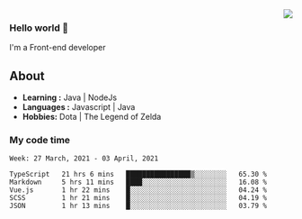 <img align='right' src="https://github-readme-stats.vercel.app/api?username=jumodada&show_icons=true&theme=vue">

### Hello world 👋

I'm a Front-end developer 
    
## About
-  **Learning :** Java | NodeJs
-  **Languages :** Javascript | Java
-  **Hobbies:** Dota | The Legend of Zelda

### My code time

<!--START_SECTION:waka-->
```text
Week: 27 March, 2021 - 03 April, 2021

TypeScript   21 hrs 6 mins   ████████████████▒░░░░░░░░   65.30 % 
Markdown     5 hrs 11 mins   ████░░░░░░░░░░░░░░░░░░░░░   16.08 % 
Vue.js       1 hr 22 mins    █░░░░░░░░░░░░░░░░░░░░░░░░   04.24 % 
SCSS         1 hr 21 mins    █░░░░░░░░░░░░░░░░░░░░░░░░   04.19 % 
JSON         1 hr 13 mins    █░░░░░░░░░░░░░░░░░░░░░░░░   03.79 % 
```
<!--END_SECTION:waka-->
